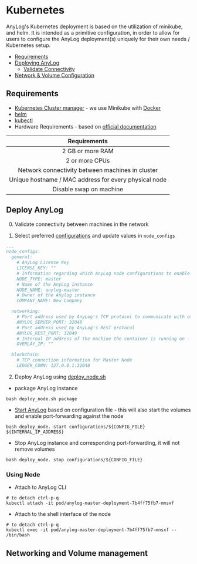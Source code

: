 # Kubernetes 

AnyLog's Kubernetes deployment is based on the utilization of minikube, and helm. It is intended as a primitive 
configuration, in order to allow for users to configure the AnyLog deployment(s) uniquely for their own needs / Kubernetes
setup. 

* [Requirements](#requirements)
* [Deploying AnyLog](#deploy-anylog)
    * [Validate Connectivity](#using-node)
* [Network & Volume Configuration](#networking-and-volume-management)

## Requirements
* [Kubernetes Cluster manager](https://kubernetes.io/docs/tasks/tools/) - we use Minikube with [Docker](https://minikube.sigs.k8s.io/docs/drivers/docker/) 
* [helm](https://helm.sh/)
* [kubectl](https://kubernetes.io/docs/reference/kubectl/)
* Hardware Requirements - based on [official documentation](https://kubernetes.io/docs/setup/production-environment/tools/kubeadm/install-kubeadm/#before-you-begin)

|   Requirements   | 
|:----------------:| 
| 2 GB or more RAM | 
|  2 or more CPUs  |
| Network connectivity between machines in cluster | 
| Unique hostname / MAC address for every physical node | 
| Disable swap on machine |  


## Deploy AnyLog
0. Validate connectivity between machines in the network 

1. Select preferred [configurations](configurations/) and update values in `node_configs`
```yaml
...
node_configs:
  general:
    # AnyLog License Key
    LICENSE_KEY: ""
    # Information regarding which AnyLog node configurations to enable. By default, even if everything is disabled, AnyLog starts TCP and REST connection protocols
    NODE_TYPE: master
    # Name of the AnyLog instance
    NODE_NAME: anylog-master
    # Owner of the Anylog instance
    COMPANY_NAME: New Company

  networking:
    # Port address used by AnyLog's TCP protocol to communicate with other nodes in the network
    ANYLOG_SERVER_PORT: 32048
    # Port address used by AnyLog's REST protocol
    ANYLOG_REST_PORT: 32049
    # Internal IP address of the machine the container is running on - if not set, then a unique IP will be used each time 
    OVERLAY_IP: "" 

  blockchain:
    # TCP connection information for Master Node
    LEDGER_CONN: 127.0.0.1:32048
```

2. Deploy AnyLog using [deploy_node.sh](deploy_node.sh)
* package AnyLog instance 
```shell
bash deploy_node.sh package
```

* [Start AnyLog](deploy_node.sh) based on configuration file - this will also start the volumes and enable port-forwarding against the node  
```shell
bash deploy_node. start configurations/${CONFIG_FILE} ${INTERNAL_IP_ADDRESS}
```

* Stop AnyLog instance and corresponding port-forwarding, it will not remove volumes 
```shell
bash deploy_node. stop configurations/${CONFIG_FILE} 
```

### Using Node
* Attach to AnyLog CLI   
```shell
# to detach ctrl-p-q
kubectl attach -it pod/anylog-master-deployment-7b4ff75fb7-mnsxf 
```

* Attach to the shell interface of the node  
```shell
# to detach ctrl-p-q
kubectl exec -it pod/anylog-master-deployment-7b4ff75fb7-mnsxf -- /bin/bash  
```

## Networking and Volume management



